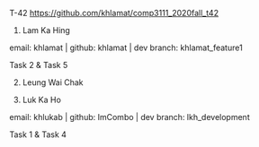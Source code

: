 T-42
https://github.com/khlamat/comp3111_2020fall_t42

1. Lam Ka Hing

email: khlamat | github: khlamat | dev branch: khlamat_feature1

Task 2 & Task 5

2. Leung Wai Chak


3. Luk Ka Ho

email: khlukab | github: ImCombo | dev branch: lkh_development

Task 1 & Task 4
